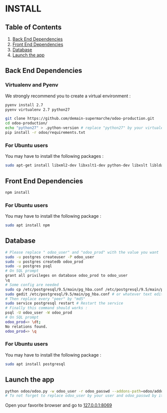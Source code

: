 # INSTALL
## Table of Contents
1. [Back End Dependencies](#back-end)
2. [Front End Dependencies](#front-end)
3. [Database](#database)
4. [Launch the app](#launch)

## Back End Dependencies <a name="back-end"></a>
### Virtualenv and Pyenv

We strongly recommend you to create a virtual environment :

```bash
pyenv install 2.7
pyenv virtualenv 2.7 python27
```

```bash
git clone https://github.com/demain-supermarche/odoo-production.git
cd odoo-production/
echo "python27" > .python-version # replace "python27" by your virtualenv's name
pip install -r odoo/requirements.txt
```
### For Ubuntu users

You may have to install the following packages :

```bash
sudo apt-get install libxml2-dev libxslt1-dev python-dev libxslt libldap2-dev libsasl2-dev libssl-dev
```

## Front End Dependencies <a name="front-end">

```bash
npm install
```

### For Ubuntu users

You may have to install the following package :

```bash
sudo apt install npm
```

## Database <a name="database"></a>
```bash
# Please replace " odoo_user" and "odoo_prod" with the value you want
sudo -u postgres createuser -P odoo_user
sudo -u postgres createdb odoo_prod
sudo -u postgres psql
# On SQL prompt
grant all privileges on database odoo_prod to odoo_user
\q
# Some config are needed
sudo cp /etc/postgresql/9.5/main/pg_hba.conf /etc/postgresql/9.5/main/pg_hba.conf.bk
sudo gedit /etc/postgresql/9.5/main/pg_hba.conf # or whatever text editor you like
# Then replace every "peer" by "md5"
sudo service postgresql restart # Restart the service
# Finally this command should works :
psql -U odoo_user -W odoo_prod
# On SQL prompt
odoo_prod=> \dt;
No relations found.
odoo_prod=> \q
```

### For Ubuntu users

You may have to install the following package :

```bash
sudo apt install postgresql
```
## Launch the app <a name="launch"></a>

```bash
python odoo/odoo.py -w odoo_user -r odoo_passwd --addons-path=odoo/addons/,louve_addons,intercoop_addons
# To not forget to replace odoo_user by your user and odoo_passwd by its password
```

Open your favorite browser and go to [127.0.0.1:8069](http://127.0.0.1:8069)
